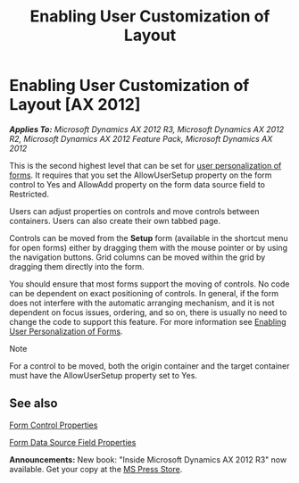 ﻿---
title: Enabling User Customization of Layout
TOCTitle: Enabling User Customization of Layout
ms:assetid: abc6c017-9779-4418-8eab-438ee2fbf195
ms:mtpsurl: https://msdn.microsoft.com/en-us/library/Aa853799(v=AX.60)
ms:contentKeyID: 35249667
ms.date: 05/18/2015
mtps_version: v=AX.60
---

# Enabling User Customization of Layout [AX 2012]


_**Applies To:** Microsoft Dynamics AX 2012 R3, Microsoft Dynamics AX 2012 R2, Microsoft Dynamics AX 2012 Feature Pack, Microsoft Dynamics AX 2012_

This is the second highest level that can be set for [user personalization of forms](user-personalization-of-forms.md). It requires that you set the AllowUserSetup property on the form control to Yes and AllowAdd property on the form data source field to Restricted.

Users can adjust properties on controls and move controls between containers. Users can also create their own tabbed page.

Controls can be moved from the **Setup** form (available in the shortcut menu for open forms) either by dragging them with the mouse pointer or by using the navigation buttons. Grid columns can be moved within the grid by dragging them directly into the form.

You should ensure that most forms support the moving of controls. No code can be dependent on exact positioning of controls. In general, if the form does not interfere with the automatic arranging mechanism, and it is not dependent on focus issues, ordering, and so on, there is usually no need to change the code to support this feature. For more information see [Enabling User Personalization of Forms](enabling-user-personalization-of-forms.md).


> [!NOTE]
> <P>For a control to be moved, both the origin container and the target container must have the AllowUserSetup property set to Yes.</P>



## See also

[Form Control Properties](form-control-properties.md)

[Form Data Source Field Properties](form-data-source-field-properties.md)

  
**Announcements:** New book: "Inside Microsoft Dynamics AX 2012 R3" now available. Get your copy at the [MS Press Store](https://www.microsoftpressstore.com/store/inside-microsoft-dynamics-ax-2012-r3-9780735685109).

